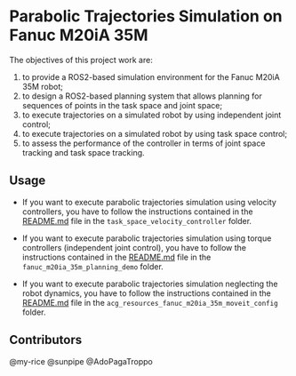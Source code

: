 # Parabolic Trajectories Simulation on Fanuc M20iA 35M

The objectives of this project work are:
1. to provide a ROS2-based simulation environment for the Fanuc M20iA 35M robot;
2. to design a ROS2-based planning system that allows planning for sequences of points in the
task space and joint space;
3. to execute trajectories on a simulated robot by using independent joint control;
4. to execute trajectories on a simulated robot by using task space control;
5. to assess the performance of the controller in terms of joint space tracking and task space tracking.


## Usage

- If you want to execute parabolic trajectories simulation using velocity controllers, you have to follow the instructions contained in the [README.md](task_space_velocity_controller/README.md) file in the `task_space_velocity_controller` folder.

- If you want to execute parabolic trajectories simulation using torque controllers (independent joint control), you have to follow the instructions contained in the [README.md](fanuc_m20ia_35m_planning_demo/README.md) file in the `fanuc_m20ia_35m_planning_demo` folder.

- If you want to execute parabolic trajectories simulation neglecting the robot dynamics, you have to follow the instructions contained in the [README.md](acg_resources_fanuc_m20ia_35m_moveit_config/README.md) file in the `acg_resources_fanuc_m20ia_35m_moveit_config` folder.

## Contributors

@my-rice 
@sunpipe
@AdoPagaTroppo